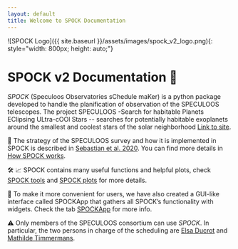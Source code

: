 ```yaml
---
layout: default
title: Welcome to SPOCK Documentation
---
```


![SPOCK Logo]({{ site.baseurl }}/assets/images/spock_v2_logo.png){: style="width: 800px; height: auto;"}

# SPOCK v2 Documentation 🖖	

*SPOCK* (Speculoos Observatories sChedule maKer) is a python package
developed to handle the planification of observation of the SPECULOOS
telescopes. The project SPECULOOS -Search for habitable Planets
EClipsing ULtra-cOOl Stars -- searches for potentially habitable
exoplanets around the smallest and coolest stars of the solar
neighborhood [Link to
site](https://www.speculoos.uliege.be/cms/c_4259452/fr/speculoos).

📝 The strategy of the SPECULOOS survey and how it is implemented in SPOCK is described in [Sebastian et al. 2020](https://www.aanda.org/articles/aa/full_html/2021/01/aa38827-20/aa38827-20.html). You can find more details in [How SPOCK works](https://educrot22.github.io/SPOCK_v2/examples/ressources/how).

🛠️ 📈 SPOCK contains many useful functions and helpful plots, check [SPOCK tools](https://educrot22.github.io/SPOCK_v2/examples/tutorials/notebooks/tutorials_spocktools) and [SPOCK plots](https://educrot22.github.io/SPOCK_v2/examples/tutorials/notebooks/tutorials_spockplot) for more details.


🧩 To make it more convenient for users, we have also created a GUI-like interface called SPOCKApp that gathers all SPOCK’s functionality with widgets. Check the tab [SPOCKApp](https://educrot22.github.io/SPOCK_v2/examples/tutorials/notebooks/tutorials_SPOCKApp) for more info.

⚠️ Only members of the SPECULOOS consortium can use *SPOCK*. In particular, the two persons in charge of the scheduling are [Elsa Ducrot](mailto:elsa.ducrot@cea.fr) and [Mathilde Timmermans](mailto:m.timmermans@bham.ac.uk). 